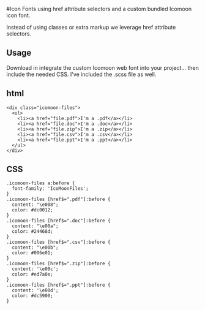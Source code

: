 #Icon Fonts using href attribute selectors and a custom bundled Icomoon icon font.

Instead of using classes or extra markup we leverage href attribute selectors.

## Usage
Download in integrate the custom Icomoon web font into your project... then include the needed CSS. I've included the .scss file as well.

## html
	<div class="icomoon-files">
	  <ul>
	    <li><a href="file.pdf">I'm a .pdf</a></li>
	    <li><a href="file.doc">I'm a .doc</a></li>
	    <li><a href="file.zip">I'm a .zip</a></li>
	    <li><a href="file.csv">I'm a .csv</a></li>
	    <li><a href="file.ppt">I'm a .ppt</a></li>
	  </ul>
	</div>

## CSS
	.icomoon-files a:before {
	  font-family: 'IcoMoonFiles';
	}
	.icomoon-files [href$=".pdf"]:before {
	  content: "\e008";
	  color: #dc0012;
	}
	.icomoon-files [href$=".doc"]:before {
	  content: "\e00a";
	  color: #24468d;
	}
	.icomoon-files [href$=".csv"]:before {
	  content: "\e00b";
	  color: #006e01;
	}
	.icomoon-files [href$=".zip"]:before {
	  content: '\e00c';
	  color: #ed7a0e;
	}
	.icomoon-files [href$=".ppt"]:before {
	  content: '\e00d';
	  color: #dc5900;
	}
